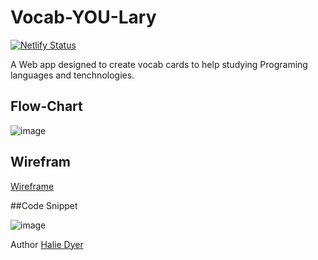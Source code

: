 # Vocab-YOU-Lary

[![Netlify Status](https://api.netlify.com/api/v1/badges/8f8e8f15-53e1-4a5f-9444-e378e0f7b5cd/deploy-status)](https://app.netlify.com/sites/vocab-you-lary-hld/deploys)

A Web app designed to create vocab cards to help studying Programing languages and tenchnologies.

## Flow-Chart
![image](https://user-images.githubusercontent.com/86806913/132958506-b7200a38-ff07-40f7-8636-52c837e38fde.png)

## Wirefram
[Wireframe](https://www.figma.com/file/IW4jF3GnzCFLYbEXlgFNIZ/MVP?node-id=0%3A1)

##Code Snippet

![image](https://user-images.githubusercontent.com/86806913/132958593-f9eed7e4-920e-43d0-a5bb-9d2867bbec4a.png)

Author
[Halie Dyer](https://github.com/DyerHL)
